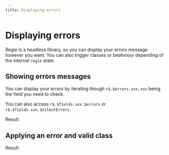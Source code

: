 ```yaml
---
title: Displaying errors
---
```


<script setup>
import QuickUsage from '../parts/components/QuickUsage.vue';
import DisplayingErrors from '../parts/components/DisplayingErrors.vue';
</script>

# Displaying errors

Regle is a headless library, so you can display your errors message however you want.
You can also trigger classes or beahviour depending of the internal `regle` state.


## Showing errors messages

You can display your errors by iterating though `r$.$errors.xxx`, `xxx` being the field you need to check.

You can also access `r$.$fields.xxx.$errors` or `r$.$fields.xxx.$silentErrors`.

<!-- @include: @/parts/QuickUsage.md -->

Result:

<QuickUsage/>


## Applying an error and valid class

<!-- @include: @/parts/DisplayingErrors.md -->

Result:

<DisplayingErrors/>
